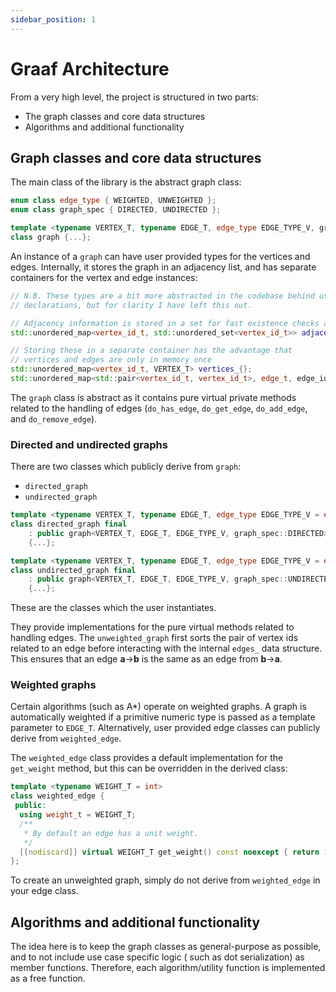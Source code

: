 ```yaml
---
sidebar_position: 1
---
```


# Graaf Architecture

From a very high level, the project is structured in two parts:

- The graph classes and core data structures
- Algorithms and additional functionality

## Graph classes and core data structures

The main class of the library is the abstract graph class:

```c++
enum class edge_type { WEIGHTED, UNWEIGHTED };
enum class graph_spec { DIRECTED, UNDIRECTED };

template <typename VERTEX_T, typename EDGE_T, edge_type EDGE_TYPE_V, graph_spec GRAPH_SPEC_V>
class graph {...};
```

An instance of a `graph` can have user provided types for the vertices and edges. Internally, it stores the graph in an
adjacency list, and has separate containers for the vertex and edge instances:

```c++
// N.B. These types are a bit more abstracted in the codebase behind using
// declarations, but for clarity I have left this out.

// Adjacency information is stored in a set for fast existence checks and fast removal
std::unordered_map<vertex_id_t, std::unordered_set<vertex_id_t>> adjacency_list_{};

// Storing these in a separate container has the advantage that
// vertices and edges are only in memory once
std::unordered_map<vertex_id_t, VERTEX_T> vertices_{};
std::unordered_map<std::pair<vertex_id_t, vertex_id_t>, edge_t, edge_id_hash> edges_{};
```

The `graph` class is abstract as it contains pure virtual private methods related to the handling of
edges (`do_has_edge`, `do_get_edge`, `do_add_edge`, and `do_remove_edge`).

### Directed and undirected graphs

There are two classes which publicly derive from `graph`:

- `directed_graph`
- `undirected_graph`

```c++
template <typename VERTEX_T, typename EDGE_T, edge_type EDGE_TYPE_V = edge_type::UNWEIGHTED>
class directed_graph final
    : public graph<VERTEX_T, EDGE_T, EDGE_TYPE_V, graph_spec::DIRECTED> 
    {...};

template <typename VERTEX_T, typename EDGE_T, edge_type EDGE_TYPE_V = edge_type::UNWEIGHTED>
class undirected_graph final
    : public graph<VERTEX_T, EDGE_T, EDGE_TYPE_V, graph_spec::UNDIRECTED> 
    {...};
```

These are the classes which the user instantiates.

They provide implementations for the pure virtual methods related to handling edges. The `unweighted_graph` first sorts
the pair of vertex ids related to an edge before interacting with the internal `edges_` data structure. This ensures
that an edge **a**->**b** is the same as an edge from **b**->**a**.

### Weighted graphs

Certain algorithms (such as A*) operate on weighted graphs. A graph is automatically weighted if a primitive numeric
type is passed as a template parameter to `EDGE_T`. Alternatively, user provided edge classes can publicly derive
from `weighted_edge`.

The `weighted_edge` class provides a default implementation for the `get_weight` method, but this can be overridden in
the derived class:

```c++
template <typename WEIGHT_T = int>
class weighted_edge {
 public:
  using weight_t = WEIGHT_T;
  /**
   * By default an edge has a unit weight.
   */
  [[nodiscard]] virtual WEIGHT_T get_weight() const noexcept { return 1; };
};

```

To create an unweighted graph, simply do not derive from `weighted_edge` in your edge class.

## Algorithms and additional functionality

The idea here is to keep the graph classes as general-purpose as possible, and to not include use case specific logic (
such as dot serialization) as member functions. Therefore, each algorithm/utility function is implemented as a free
function.